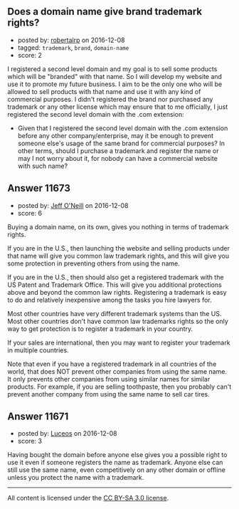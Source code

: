 ## Does a domain name give brand trademark rights?

- posted by: [robertalrp](https://stackexchange.com/users/7500387/robertalrp) on 2016-12-08
- tagged: `trademark`, `brand`, `domain-name`
- score: 2

I registered a second level domain and my goal is to sell some products which will be "branded" with that name. So I will develop my website and use it to promote my future business.
I aim to be the only one who will be allowed to sell products with that name and use it with any kind of commercial purposes.
I didn't registered the brand nor purchased any trademark or any other license which may ensure that to me officially, I just registered the second level domain with the .com extension:

- Given that I registered the second level domain with the .com extension before any other company/enterprise, may it be enough to prevent someone else's usage of the same brand for commercial purposes? In other terms, should I purchase a trademark and register the name or may I not worry about it, for nobody can have a commercial website with such name?


## Answer 11673

- posted by: [Jeff O'Neill](https://stackexchange.com/users/46273/jeff-o-neill) on 2016-12-08
- score: 6

Buying a domain name, on its own, gives you nothing in terms of trademark rights.

If you are in the U.S., then launching the website and selling products under that name will give you common law trademark rights, and this will give you some protection in preventing others from using the name.

If you are in the U.S., then should also get a registered trademark with the US Patent and Trademark Office.  This will give you additional protections above and beyond the common law rights.  Registering a trademark is easy to do and relatively inexpensive among the tasks you hire lawyers for.

Most other countries have very different trademark systems than the US.  Most other countries don't have common law trademarks rights so the only way to get protection is to register a trademark in your country.

If your sales are international, then you may want to register your trademark in multiple countries.

Note that even if you have a registered trademark in all countries of the world, that does NOT prevent other companies from using the same name.  It only prevents other companies from using similar names for similar products.  For example, if you are selling toothpaste, then you probably can't prevent another company from using the same name to sell car tires.


## Answer 11671

- posted by: [Luceos](https://stackexchange.com/users/369663/luceos) on 2016-12-08
- score: 3

Having bought the domain before anyone else gives you a possible right to use it even if someone registers the name as trademark. Anyone else can still use the same name, even competitively on any other domain or offline unless you protect the name with a trademark.



---

All content is licensed under the [CC BY-SA 3.0 license](https://creativecommons.org/licenses/by-sa/3.0/).
